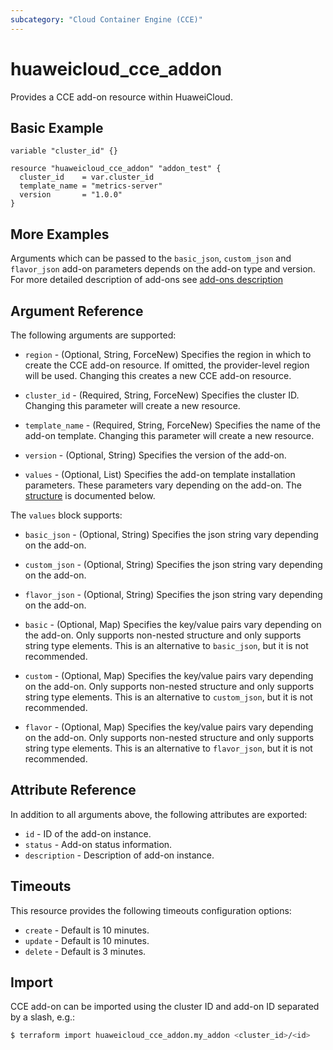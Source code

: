 ```yaml
---
subcategory: "Cloud Container Engine (CCE)"
---
```


# huaweicloud_cce_addon

Provides a CCE add-on resource within HuaweiCloud.

## Basic Example

```hcl
variable "cluster_id" {}

resource "huaweicloud_cce_addon" "addon_test" {
  cluster_id    = var.cluster_id
  template_name = "metrics-server"
  version       = "1.0.0"
}
```

## More Examples

Arguments which can be passed to the `basic_json`, `custom_json` and `flavor_json` add-on parameters depends on
the add-on type and version. For more detailed description of add-ons
see [add-ons description](https://github.com/huaweicloud/terraform-provider-huaweicloud/blob/master/examples/cce/basic/cce-addon-templates.md)

## Argument Reference

The following arguments are supported:

* `region` - (Optional, String, ForceNew) Specifies the region in which to create the CCE add-on resource.
  If omitted, the provider-level region will be used. Changing this creates a new CCE add-on resource.

* `cluster_id` - (Required, String, ForceNew) Specifies the cluster ID.
  Changing this parameter will create a new resource.

* `template_name` - (Required, String, ForceNew) Specifies the name of the add-on template.
  Changing this parameter will create a new resource.

* `version` - (Optional, String) Specifies the version of the add-on.

* `values` - (Optional, List) Specifies the add-on template installation parameters.
  These parameters vary depending on the add-on. The [structure](#cce_addon_values) is documented below.

<a name="cce_addon_values"></a>
The `values` block supports:

* `basic_json` - (Optional, String) Specifies the json string vary depending on the add-on.

* `custom_json` - (Optional, String) Specifies the json string vary depending on the add-on.

* `flavor_json` - (Optional, String) Specifies the json string vary depending on the add-on.

* `basic` - (Optional, Map) Specifies the key/value pairs vary depending on the add-on.
  Only supports non-nested structure and only supports string type elements.
  This is an alternative to `basic_json`, but it is not recommended.

* `custom` - (Optional, Map) Specifies the key/value pairs vary depending on the add-on.
  Only supports non-nested structure and only supports string type elements.
  This is an alternative to `custom_json`, but it is not recommended.

* `flavor` - (Optional, Map) Specifies the key/value pairs vary depending on the add-on.
  Only supports non-nested structure and only supports string type elements.
  This is an alternative to `flavor_json`, but it is not recommended.

## Attribute Reference

In addition to all arguments above, the following attributes are exported:

* `id` - ID of the add-on instance.
* `status` - Add-on status information.
* `description` - Description of add-on instance.

## Timeouts

This resource provides the following timeouts configuration options:

* `create` - Default is 10 minutes.
* `update` - Default is 10 minutes.
* `delete` - Default is 3 minutes.

## Import

CCE add-on can be imported using the cluster ID and add-on ID separated by a slash, e.g.:

```bash
$ terraform import huaweicloud_cce_addon.my_addon <cluster_id>/<id>
```
